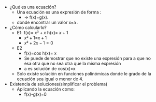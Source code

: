 - ¿Qué es una ecuación?
	- Una ecuación es una expresión de forma :
		- -> f(x)=g(x).
	- donde encontrar un valor x=a .
- ¿Cómo calcularlo?
	- E1: f(x)= $x²+x$  h(x)= $x+1$ 
		- $x²+1=$$x+1$ 
		- $x²+2x-1=0$ 
	- E2
		- f(x)=cos h(x)= x
		- Se puede demostrar que no existe una expresión para a que no esa otra que no sea otra que la misma expresión
		- a es solución de cos(x)=x 
	- Solo existe solución en funciones polinómicas donde le grado de la ecuación sea igual o menor de 4. 
- Existencia de soluciones(simplificar el problema)
	- Aplicando la ecuación como:
		- f(x)-g(x)=0